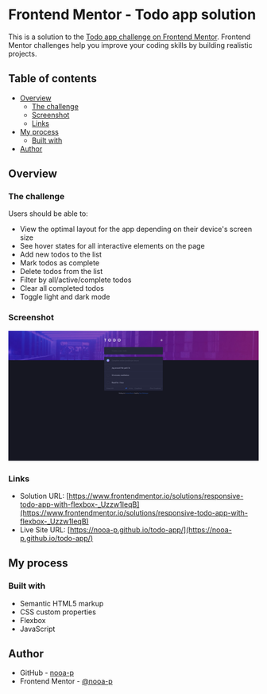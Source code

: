 # Frontend Mentor - Todo app solution

This is a solution to the [Todo app challenge on Frontend Mentor](https://www.frontendmentor.io/challenges/todo-app-Su1_KokOW). Frontend Mentor challenges help you improve your coding skills by building realistic projects. 

## Table of contents

- [Overview](#overview)
  - [The challenge](#the-challenge)
  - [Screenshot](#screenshot)
  - [Links](#links)
- [My process](#my-process)
  - [Built with](#built-with)
- [Author](#author)

## Overview

### The challenge

Users should be able to:

- View the optimal layout for the app depending on their device's screen size
- See hover states for all interactive elements on the page
- Add new todos to the list
- Mark todos as complete
- Delete todos from the list
- Filter by all/active/complete todos
- Clear all completed todos
- Toggle light and dark mode

### Screenshot

![](./screenshot.jpg)

### Links

- Solution URL: [https://www.frontendmentor.io/solutions/responsive-todo-app-with-flexbox-_Uzzw1IeqB](https://www.frontendmentor.io/solutions/responsive-todo-app-with-flexbox-_Uzzw1IeqB)
- Live Site URL: [https://nooa-p.github.io/todo-app/](https://nooa-p.github.io/todo-app/)

## My process

### Built with

- Semantic HTML5 markup
- CSS custom properties
- Flexbox
- JavaScript

## Author

- GitHub - [nooa-p](https://github.com/nooa-p)
- Frontend Mentor - [@nooa-p](https://www.frontendmentor.io/profile/nooa-p)
